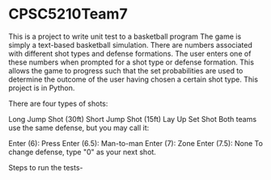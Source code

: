 # CPSC5210Team7
This is a project to write unit test to a basketball program
The game is simply a text-based basketball simulation. There are numbers associated with different shot types and defense formations. The user enters one of these numbers when prompted for a shot type or defense formation. This allows the game to progress such that the set probabilities are used to determine the outcome of the user having chosen a certain shot type. This project is in Python.

There are four types of shots:

Long Jump Shot (30ft)
Short Jump Shot (15ft)
Lay Up
Set Shot
Both teams use the same defense, but you may call it:

Enter (6): Press
Enter (6.5): Man-to-man
Enter (7): Zone
Enter (7.5): None
To change defense, type "0" as your next shot.

Steps to run the tests-

